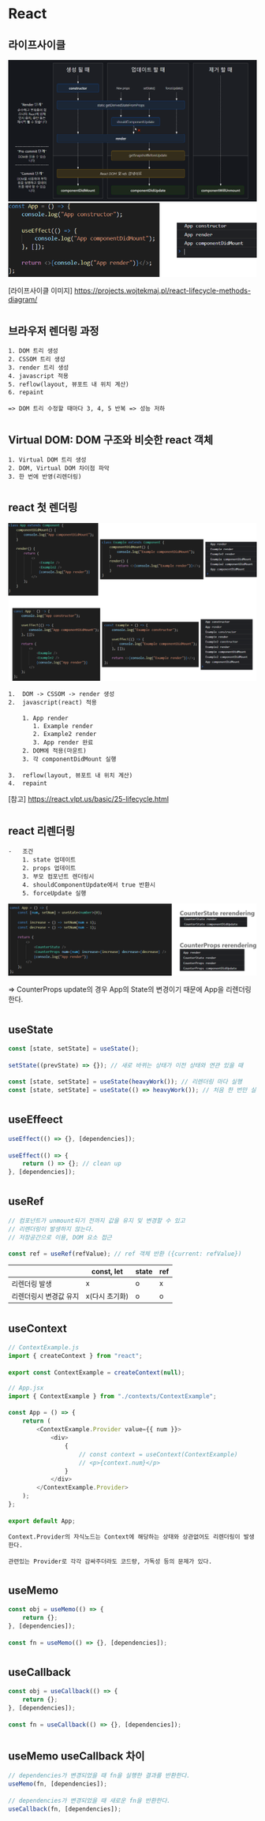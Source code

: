 # React

## 라이프사이클

![lifecycle](assets/lifecycle.png)
![lifecycle_example](assets/lifecycle_example.png)

[라이프사이클 이미지] https://projects.wojtekmaj.pl/react-lifecycle-methods-diagram/

#

## 브라우저 렌더링 과정

    1. DOM 트리 생성
    2. CSSOM 트리 생성
    3. render 트리 생성
    4. javascript 적용
    5. reflow(layout, 뷰포트 내 위치 계산)
    6. repaint

    => DOM 트리 수정할 때마다 3, 4, 5 반복 => 성능 저하

#

## Virtual DOM: DOM 구조와 비슷한 react 객체

    1. Virtual DOM 트리 생성
    2. DOM, Virtual DOM 차이점 파악
    3. 한 번에 반영(리렌더링)

#

## react 첫 렌더링

![rendering_example](assets/rendering_example.png)

    1.  DOM -> CSSOM -> render 생성
    2.  javascript(react) 적용

        1. App render
           1. Example render
           2. Example2 render
           3. App render 완료
        2. DOM에 적용(마운트)
        3. 각 componentDidMount 실행

    3.  reflow(layout, 뷰포트 내 위치 계산)
    4.  repaint

[참고] https://react.vlpt.us/basic/25-lifecycle.html

#

## react 리렌더링

    -   조건
        1. state 업데이트
        2. props 업데이트
        3. 부모 컴포넌트 렌더링시
        4. shouldComponentUpdate에서 true 반환시
        5. forceUpdate 실행

![rerendering_example](assets/rerendering_example.png)

=> CounterProps update의 경우 App의 State의 변경이기 때문에 App을 리렌더링한다.

#

## useState

```javascript
const [state, setState] = useState();

setState((prevState) => {}); // 새로 바뀌는 상태가 이전 상태와 연관 있을 때

const [state, setState] = useState(heavyWork()); // 리렌더링 마다 실행
const [state, setState] = useState(() => heavyWork()); // 처음 한 번만 실행
```

#

## useEffeect

```javascript
useEffect(() => {}, [dependencies]);

useEffect(() => {
    return () => {}; // clean up
}, [dependencies]);
```

#

## useRef

```javascript
// 컴포넌트가 unmount되기 전까지 값을 유지 및 변경할 수 있고
// 리렌더링이 발생하지 않는다.
// 저장공간으로 이용, DOM 요소 접근

const ref = useRef(refValue); // ref 객체 반환 ({current: refValue})
```

|                        | const, let     | state | ref |
| ---------------------- | -------------- | ----- | --- |
| 리렌더링 발생          | x              | o     | x   |
| 리렌더링시 변경값 유지 | x(다시 초기화) | o     | o   |

#

## useContext

```javascript
// ContextExample.js
import { createContext } from "react";

export const ContextExample = createContext(null);
```

```javascript
// App.jsx
import { ContextExample } from "./contexts/ContextExample";

const App = () => {
    return (
        <ContextExample.Provider value={{ num }}>
            <div>
                {
                    // const context = useContext(ContextExample)
                    // <p>{context.num}</p>
                }
            </div>
        </ContextExample.Provider>
    );
};

export default App;
```

    Context.Provider의 자식노드는 Context에 해당하는 상태와 상관없어도 리렌더링이 발생한다.

    관련있는 Provider로 각각 감싸주더라도 코드량, 가독성 등의 문제가 있다.

#

## useMemo

```javascript
const obj = useMemo(() => {
    return {};
}, [dependencies]);

const fn = useMemo(() => {}, [dependencies]);
```

#

## useCallback

```javascript
const obj = useCallback(() => {
    return {};
}, [dependencies]);

const fn = useCallback(() => {}, [dependencies]);
```

#

## useMemo useCallback 차이

```javascript
// dependencies가 변경되었을 때 fn을 실행한 결과를 반환한다.
useMemo(fn, [dependencies]);

// dependencies가 변경되었을 때 새로운 fn을 반환한다.
useCallback(fn, [dependencies]);
```
